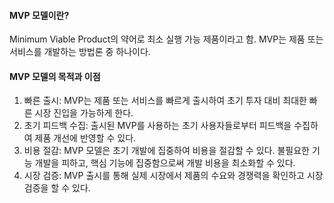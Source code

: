 #### MVP 모델이란?

Minimum Viable Product의 약어로 최소 실행 가능 제품이라고 함. MVP는 제품 또는 서비스를 개발하는 방법론 중 하나이다.

#### MVP 모델의 목적과 이점

1. 빠른 출시: MVP는 제품 또는 서비스를 빠르게 출시하여 초기 투자 대비 최대한 빠른 시장 진입을 가능하게 한다.
2. 초기 피드백 수집: 출시된 MVP를 사용하는 초기 사용자들로부터 피드백을 수집하여 제품 개선에 반영할 수 있다.
3. 비용 절감: MVP 모델은 초기 개발에 집중하여 비용을 절감할 수 있다. 불필요한 기능 개발을 피하고, 핵심 기능에 집중함으로써 개발 비용을 최소화할 수 있다.
4. 시장 검증: MVP 출시를 통해 실제 시장에서 제품의 수요와 경쟁력을 확인하고 시장 검증을 할 수 있다.
